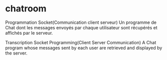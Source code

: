 # chatroom
Programmation Socket(Communication client serveur)
Un programme de Chat dont les messages envoyés par chaque utilisateur sont récupérés et affichés par le serveur.


Transcription
Socket Programming(Client Server Communication)
A Chat program whose messages sent by each user are retrieved and displayed by the server.
